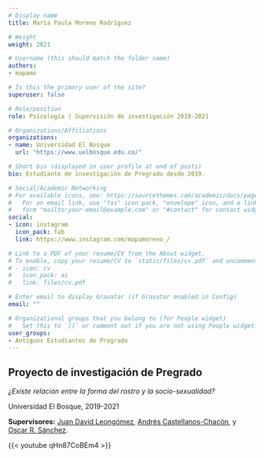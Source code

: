 ```yaml
---
# Display name
title: Maria Paula Moreno Rodríguez

# Weight
weight: 2021

# Username (this should match the folder name)
authors:
- mapamo

# Is this the primary user of the site?
superuser: false

# Role/position
role: Psicología | Supervisión de investigación 2019-2021

# Organizations/Affiliations
organizations:
- name: Universidad El Bosque
  url: "https://www.uelbosque.edu.co/"

# Short bio (displayed in user profile at end of posts)
bio: Estudiante de investigación de Pregrado desde 2019.

# Social/Academic Networking
# For available icons, see: https://sourcethemes.com/academic/docs/page-builder/#icons
#   For an email link, use "fas" icon pack, "envelope" icon, and a link in the
#   form "mailto:your-email@example.com" or "#contact" for contact widget.
social:
- icon: instagram
  icon_pack: fab
  link: https://www.instagram.com/mapumoreno_/

# Link to a PDF of your resume/CV from the About widget.
# To enable, copy your resume/CV to `static/files/cv.pdf` and uncomment the lines below.
# - icon: cv
#   icon_pack: ai
#   link: files/cv.pdf

# Enter email to display Gravatar (if Gravatar enabled in Config)
email: ""

# Organizational groups that you belong to (for People widget)
#   Set this to `[]` or comment out if you are not using People widget.
user_groups:
- Antiguos Estudiantes de Pregrado
---
```


## **Proyecto de investigación de Pregrado**  

*¿Existe relación entre la forma del rostro y la socio-sexualidad?*

Universidad El Bosque, 2019-2021

**Supervisores:** [Juan David Leongómez](/es/#about), [Andrés Castellanos-Chacón](/es/author/andres-castellanos-chacon/), y [Oscar R. Sánchez](/es/author/oscar-r.-sanchez/).

{{< youtube qHn87CoBEm4 >}}
